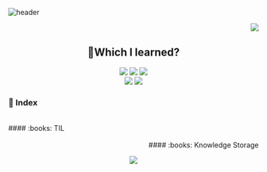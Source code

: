 ![header](https://capsule-render.vercel.app/api?type=slice&color=auto&height=200&section=header&text=🐣Novice%20Developer&fontSize=50)
<div align ="center">
  <img align="right" src="http://mazassumnida.wtf/api/v2/generate_badge?boj=dmdlzm123">
  </br>
  
  ## 🐣Which I learned?
<img src="https://img.shields.io/badge/PYTHON-0696D7?style=for-the-badge&logo=Python&logoColor=black"> <img src="https://img.shields.io/badge/Java-FF0000?style=for-the-badge&logo=Java&logoColor="> <img src="https://img.shields.io/badge/MYSQL-000000?style=for-the-badge&logo=mysql&logoColor=skyblue">
</br>
<img src="https://img.shields.io/badge/C++-E8E8E8?style=for-the-badge&logo=Cplusplus&logoColor=black"> <img src="https://img.shields.io/badge/SpringBoot-6DB33F?style=for-the-badge&logo=Springboot&logoColor=white">
</div>  

### :bookmark_tabs:  Index  

<div align = "left">
  </br>
  #### :books: TIL  
  <a href="https://github.com/Jinseop-Sim/PNU-Algorithm-Study"></a>
  <a href="https://github.com/Jinseop-Sim/-2022-Winter-Spring-Boot"></a>
  <a href="https://github.com/Jinseop-Sim/PNU-Operating-System"></a>
  <a href="https://github.com/Jinseop-Sim/PNU-Kotlin-Android"></a>
  <a href="https://github.com/Jinseop-Sim/PNU-Computer-Structure"></a>
</div>
<div align = "right">
  </br>
  #### :books: Knowledge Storage  
  <a href="https://github.com/Jinseop-Sim/PNU-Computer-Security"></a>
  <a href="https://github.com/Jinseop-Sim/PNU-Database"></a>
  <a href="https://github.com/Jinseop-Sim/HTML"></a>
  <a href="https://github.com/Jinseop-Sim/PNU-Java"></a>
  <a href="https://github.com/Jinseop-Sim/PNU-Network-Study"></a>
  <a href="https://github.com/Jinseop-Sim/Web-Hacking-Study"></a> 
  <a href="https://github.com/Jinseop-Sim/PNU-AI-Programming"></a>
</div>

<p align="center">
<img src="https://github-readme-stats.vercel.app/api?username=Jinseop-Sim&show_icons=true&theme=gruvbox&hide=["issues"]">
</p>
